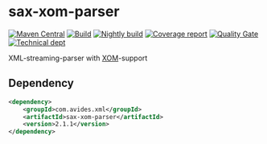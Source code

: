 # sax-xom-parser

[![Maven Central](https://maven-badges.herokuapp.com/maven-central/com.avides.xml/sax-xom-parser/badge.svg)](https://maven-badges.herokuapp.com/maven-central/com.avides.xml/sax-xom-parser)
[![Build](https://github.com/avides/sax-xom-parser/workflows/release/badge.svg)](https://github.com/avides/sax-xom-parser/actions)
[![Nightly build](https://github.com/avides/sax-xom-parser/workflows/nightly/badge.svg)](https://github.com/avides/sax-xom-parser/actions)
[![Coverage report](https://sonarcloud.io/api/project_badges/measure?project=avides_sax-xom-parser&metric=coverage)](https://sonarcloud.io/dashboard?id=avides_sax-xom-parser)
[![Quality Gate](https://sonarcloud.io/api/project_badges/measure?project=avides_sax-xom-parser&metric=alert_status)](https://sonarcloud.io/dashboard?id=avides_sax-xom-parser)
[![Technical dept](https://sonarcloud.io/api/project_badges/measure?project=avides_sax-xom-parser&metric=sqale_index)](https://sonarcloud.io/dashboard?id=avides_sax-xom-parser)

XML-streaming-parser with [XOM](http://www.xom.nu/ "XOM")-support

## Dependency
```xml
<dependency>
	<groupId>com.avides.xml</groupId>
	<artifactId>sax-xom-parser</artifactId>
	<version>2.1.1</version>
</dependency>
```
